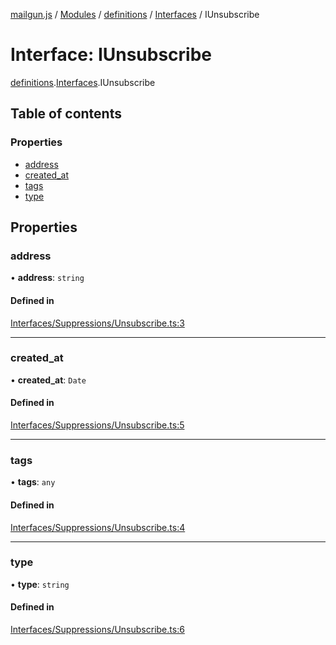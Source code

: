 [mailgun.js](../README.md) / [Modules](../modules.md) / [definitions](../modules/definitions.md) / [Interfaces](../modules/definitions.Interfaces.md) / IUnsubscribe

# Interface: IUnsubscribe

[definitions](../modules/definitions.md).[Interfaces](../modules/definitions.Interfaces.md).IUnsubscribe

## Table of contents

### Properties

- [address](definitions.Interfaces.IUnsubscribe.md#address)
- [created\_at](definitions.Interfaces.IUnsubscribe.md#created_at)
- [tags](definitions.Interfaces.IUnsubscribe.md#tags)
- [type](definitions.Interfaces.IUnsubscribe.md#type)

## Properties

### address

• **address**: `string`

#### Defined in

[Interfaces/Suppressions/Unsubscribe.ts:3](https://github.com/mailgun/mailgun.js/blob/460665c/lib/Interfaces/Suppressions/Unsubscribe.ts#L3)

___

### created\_at

• **created\_at**: `Date`

#### Defined in

[Interfaces/Suppressions/Unsubscribe.ts:5](https://github.com/mailgun/mailgun.js/blob/460665c/lib/Interfaces/Suppressions/Unsubscribe.ts#L5)

___

### tags

• **tags**: `any`

#### Defined in

[Interfaces/Suppressions/Unsubscribe.ts:4](https://github.com/mailgun/mailgun.js/blob/460665c/lib/Interfaces/Suppressions/Unsubscribe.ts#L4)

___

### type

• **type**: `string`

#### Defined in

[Interfaces/Suppressions/Unsubscribe.ts:6](https://github.com/mailgun/mailgun.js/blob/460665c/lib/Interfaces/Suppressions/Unsubscribe.ts#L6)
